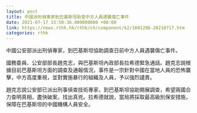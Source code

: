```yaml
---
layout: post
title: 中國派刑偵專家到巴基斯坦助查中方人員遇襲傷亡事件
date: 2021-07-17 15:50:36.000000000 +08:00
link: https://news.rthk.hk/rthk/ch/component/k2/1601286-20210717.htm
categories: rthk
---
```


中國公安部派出刑偵專家，到巴基斯坦協助調查日前中方人員遇襲傷亡事件。

國務委員、公安部部長趙克志，與巴基斯坦內政部長拉希德緊急通話。趙克志說根據目前巴基斯坦方面的調查及通報情況，事件是一宗針對中國在當地人員的恐怖襲擊，中方高度重視，並對實施暴行的組織及人員，予以強烈譴責。

趙克志說公安部已派出刑事偵查技術專家，到巴基斯坦協助開展調查，希望兩國合力查明真相，盡快破案，找出真兇。拉希德就說，當局將採取最高級別保安措施，保障在巴基斯坦的中國機構人員安全。
